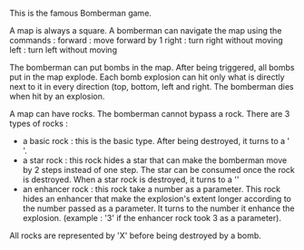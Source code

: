 This is the famous Bomberman game.
   
  A map is always a square. A bomberman can navigate the map using the commands :
  forward : move forward by 1
  right : turn right without moving
  left : turn left without moving
  
  The bomberman can put bombs in the map. After being triggered, all bombs put in the map explode.
  Each bomb explosion can hit only what is directly next to it in every direction (top, bottom, left and right.
  The bomberman dies when hit by an explosion.
  
  A map can have rocks. The bomberman cannot bypass a rock. There are 3 types of rocks : 
  - a basic rock : this is the basic type. After being destroyed, it turns to a ' '.
  - a star rock : this rock hides a star that can make the bomberman move by 2 steps instead of one step. 
  				   The star can be consumed once the rock is destroyed. When a star rock is destroyed, it turns to a ''
  - an enhancer rock : this rock take a number as a parameter. This rock hides an enhancer that make the explosion's extent
  						longer according to the number passed as a parameter. 
  						It turns to the number it enhance the explosion. (example : '3' if the enhancer rock took 3 as a parameter).
  
  All rocks are represented by 'X' before being destroyed by a bomb.